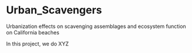 # Urban_Scavengers
Urbanization effects on scavenging assemblages and ecosystem function on California beaches

In this project, we do XYZ